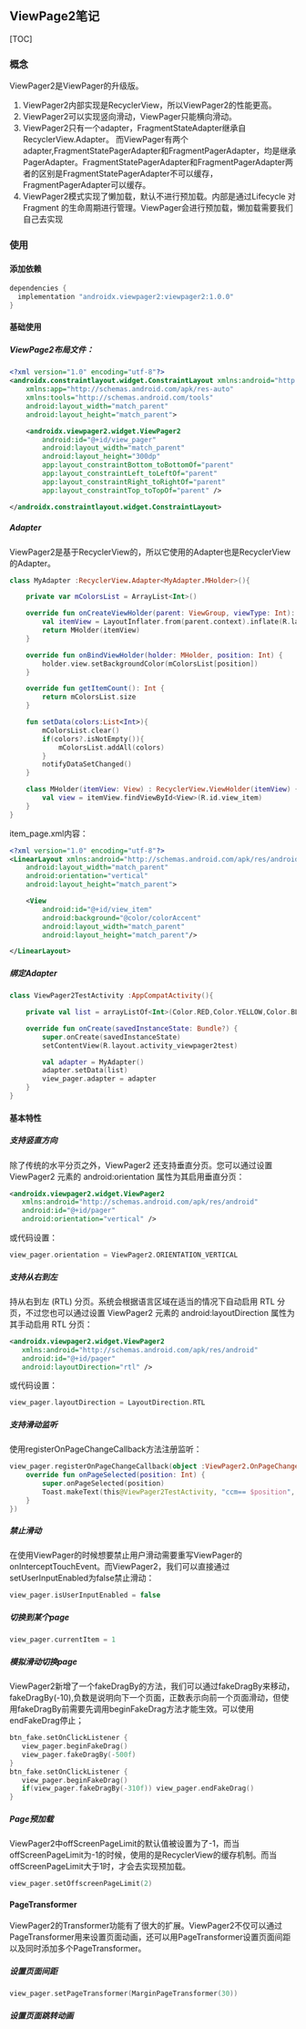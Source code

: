 

## ViewPage2笔记

[TOC]

### 概念

ViewPager2是ViewPager的升级版。

1. ViewPager2内部实现是RecyclerView，所以ViewPager2的性能更高。
2. ViewPager2可以实现竖向滑动，ViewPager只能横向滑动。
3. ViewPager2只有一个adapter，FragmentStateAdapter继承自RecyclerView.Adapter<FragmentViewHolder>。
    而ViewPager有两个adapter,FragmentStatePagerAdapter和FragmentPagerAdapter，均是继承PagerAdapter。FragmentStatePagerAdapter和FragmentPagerAdapter两者的区别是FragmentStatePagerAdapter不可以缓存，FragmentPagerAdapter可以缓存。
4. ViewPager2模式实现了懒加载，默认不进行预加载。内部是通过Lifecycle 对 Fragment 的生命周期进行管理。ViewPager会进行预加载，懒加载需要我们自己去实现

### 使用

#### 添加依赖

```groovy
dependencies {
  implementation "androidx.viewpager2:viewpager2:1.0.0"
}
```

#### 基础使用

##### ViewPage2布局文件：

```xml
<?xml version="1.0" encoding="utf-8"?>
<androidx.constraintlayout.widget.ConstraintLayout xmlns:android="http://schemas.android.com/apk/res/android"
    xmlns:app="http://schemas.android.com/apk/res-auto"
    xmlns:tools="http://schemas.android.com/tools"
    android:layout_width="match_parent"
    android:layout_height="match_parent">

    <androidx.viewpager2.widget.ViewPager2
        android:id="@+id/view_pager"
        android:layout_width="match_parent"
        android:layout_height="300dp"
        app:layout_constraintBottom_toBottomOf="parent"
        app:layout_constraintLeft_toLeftOf="parent"
        app:layout_constraintRight_toRightOf="parent"
        app:layout_constraintTop_toTopOf="parent" />

</androidx.constraintlayout.widget.ConstraintLayout>
```

##### Adapter

ViewPager2是基于RecyclerView的，所以它使用的Adapter也是RecyclerView的Adapter。

```kotlin
class MyAdapter :RecyclerView.Adapter<MyAdapter.MHolder>(){

    private var mColorsList = ArrayList<Int>()

    override fun onCreateViewHolder(parent: ViewGroup, viewType: Int): MHolder {
        val itemView = LayoutInflater.from(parent.context).inflate(R.layout.item_page,parent,false)
        return MHolder(itemView)
    }

    override fun onBindViewHolder(holder: MHolder, position: Int) {
        holder.view.setBackgroundColor(mColorsList[position])
    }

    override fun getItemCount(): Int {
        return mColorsList.size
    }

    fun setData(colors:List<Int>){
        mColorsList.clear()
        if(colors?.isNotEmpty()){
            mColorsList.addAll(colors)
        }
        notifyDataSetChanged()
    }

    class MHolder(itemView: View) : RecyclerView.ViewHolder(itemView) {
        val view = itemView.findViewById<View>(R.id.view_item)
    }
}
```

item_page.xml内容：

```xml
<?xml version="1.0" encoding="utf-8"?>
<LinearLayout xmlns:android="http://schemas.android.com/apk/res/android"
    android:layout_width="match_parent"
    android:orientation="vertical"
    android:layout_height="match_parent">

    <View
        android:id="@+id/view_item"
        android:background="@color/colorAccent"
        android:layout_width="match_parent"
        android:layout_height="match_parent"/>

</LinearLayout>
```

##### 绑定Adapter

```kotlin
class ViewPager2TestActivity :AppCompatActivity(){

    private val list = arrayListOf<Int>(Color.RED,Color.YELLOW,Color.BLUE,Color.GREEN)

    override fun onCreate(savedInstanceState: Bundle?) {
        super.onCreate(savedInstanceState)
        setContentView(R.layout.activity_viewpager2test)

        val adapter = MyAdapter()
        adapter.setData(list)
        view_pager.adapter = adapter
    }
}
```

#### 基本特性

##### 支持竖直方向

除了传统的水平分页之外，ViewPager2 还支持垂直分页。您可以通过设置 ViewPager2 元素的 android:orientation 属性为其启用垂直分页：

```xml
<androidx.viewpager2.widget.ViewPager2
   xmlns:android="http://schemas.android.com/apk/res/android"
   android:id="@+id/pager"
   android:orientation="vertical" />
```

或代码设置：

```kotlin
view_pager.orientation = ViewPager2.ORIENTATION_VERTICAL
```

##### 支持从右到左

持从右到左 (RTL) 分页。系统会根据语言区域在适当的情况下自动启用 RTL 分页，不过您也可以通过设置 ViewPager2 元素的 android:layoutDirection 属性为其手动启用 RTL 分页：

```xml
<androidx.viewpager2.widget.ViewPager2
   xmlns:android="http://schemas.android.com/apk/res/android"
   android:id="@+id/pager"
   android:layoutDirection="rtl" />
```

或代码设置：

```kotlin
view_pager.layoutDirection = LayoutDirection.RTL
```

##### 支持滑动监听

使用registerOnPageChangeCallback方法注册监听：

```kotlin
view_pager.registerOnPageChangeCallback(object :ViewPager2.OnPageChangeCallback(){
    override fun onPageSelected(position: Int) {
        super.onPageSelected(position)
        Toast.makeText(this@ViewPager2TestActivity, "ccm== $position", Toast.LENGTH_SHORT).show()
    }
})
```

##### 禁止滑动

在使用ViewPager的时候想要禁止用户滑动需要重写ViewPager的onInterceptTouchEvent。而ViewPager2，我们可以直接通过setUserInputEnabled为false禁止滑动：

```kotlin
view_pager.isUserInputEnabled = false
```

##### 切换到某个page

```kotlin
view_pager.currentItem = 1
```

##### 模拟滑动切换page

ViewPager2新增了一个fakeDragBy的方法，我们可以通过fakeDragBy来移动，fakeDragBy(-10),负数是说明向下一个页面，正数表示向前一个页面滑动，但使用fakeDragBy前需要先调用beginFakeDrag方法才能生效。可以使用endFakeDrag停止；

```kotlin
btn_fake.setOnClickListener {
   view_pager.beginFakeDrag()
   view_pager.fakeDragBy(-500f)
}
btn_fake.setOnClickListener {
   view_pager.beginFakeDrag()
   if(view_pager.fakeDragBy(-310f)) view_pager.endFakeDrag()
}
```

##### Page预加载

ViewPager2中offScreenPageLimit的默认值被设置为了-1，而当offScreenPageLimit为-1的时候，使用的是RecyclerView的缓存机制。而当offScreenPageLimit大于1时，才会去实现预加载。 

```kotlin
view_pager.setOffscreenPageLimit(2)
```

#### PageTransformer

ViewPager2的Transformer功能有了很大的扩展。ViewPager2不仅可以通过PageTransformer用来设置页面动画，还可以用PageTransformer设置页面间距以及同时添加多个PageTransformer。

##### 设置页面间距

```kotlin
view_pager.setPageTransformer(MarginPageTransformer(30))
```

##### 设置页面跳转动画